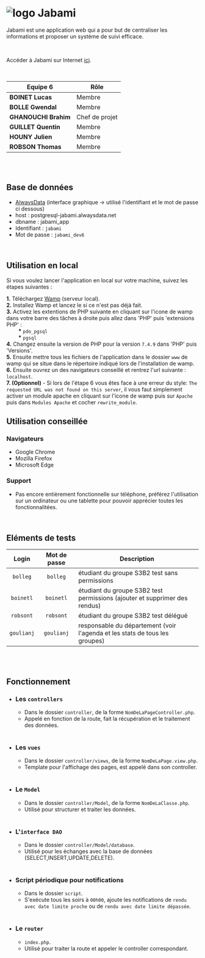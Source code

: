 # ![logo](https://cdn.discordapp.com/emojis/784416461958938634.png?size=32) Jabami

Jabami est une application web qui a pour but de centraliser les informations et proposer un système de suivi efficace.

<br>

Accéder à Jabami sur Internet [ici](https://jabami.alwaysdata.net/). 

<br>

|Equipe 6| Rôle |
|-|-|
|__BOINET Lucas__|  Membre| 
|__BOLLE Gwendal__|  Membre| 
|__GHANOUCHI Brahim__|  Chef de projet| 
|__GUILLET Quentin__|  Membre|   
|__HOUNY Julien__|  Membre|   
|__ROBSON Thomas__|  Membre|  

<br><br>

## Base de données
* [AlwaysData](https://phppgadmin.alwaysdata.com/) (interface graphique -> utilisé l'identifiant et le mot de passe ci dessous)
* host : postgresql-jabami.alwaysdata.net
* dbname : jabami_app
* Identifiant : `jabami`
* Mot de passe : `jabami_dev6`

<br>

## Utilisation en local

Si vous voulez lancer l'application en local sur votre machine, suivez les étapes suivantes :

__1.__ Téléchargez [Wamp](https://www.wampserver.com/en/) (serveur local). <br>
__2.__ Installez Wamp et lancez le si ce n'est pas déjà fait. <br>
__3.__ Activez les extentions de PHP suivante en cliquant sur l'icone de wamp dans votre barre des tâches à droite puis allez dans 'PHP' puis 'extensions PHP' : <br>
&nbsp;&nbsp;&nbsp;&nbsp;&nbsp;&nbsp;&nbsp;&nbsp;__*__ `pdo_pgsql`<br>
&nbsp;&nbsp;&nbsp;&nbsp;&nbsp;&nbsp;&nbsp;&nbsp;__*__ `pgsql`<br>
__4.__ Changez ensuite la version de PHP pour la version `7.4.9` dans 'PHP' puis 'Versions'.<br>
__5.__ Ensuite mettre tous les fichiers de l'application dans le dossier `www` de wamp qui se situe dans le répertoire indiqué lors de l'installation de wamp.<br>
__6.__ Ensuite ouvrez un des navigateurs conseillé et rentrez l'url suivante : `localhost`.<br>
__7. (Optionnel)__ - Si lors de l'étape 6 vous êtes face à une erreur du style: `The requested URL was not found on this server`, il vous faut simplement activer un module apache en cliquant sur l'icone de wamp puis sur `Apache` puis dans `Modules Apache` et cocher `rewrite_module`.<br>


## Utilisation conseillée
### Navigateurs
* Google Chrome
* Mozilla Firefox
* Microsoft Edge

### Support
* Pas encore entièrement fonctionnelle sur téléphone, préférez l'utilisation sur un ordinateur ou une tablette pour pouvoir apprécier toutes les fonctionnalitées.

<br>

## Eléments de tests
| Login | Mot de passe | Description |
| :-: | :-: | - |
|`bolleg`|`bolleg`|étudiant du groupe S3B2 test sans permissions|
|`boinetl`|`boinetl`|étudiant du groupe S3B2 test permissions (ajouter et supprimer des rendus)|
|`robsont`|`robsont`|étudiant du groupe S3B2 test délégué|
|`goulianj`|`goulianj`|responsable du département (voir l'agenda et les stats de tous les groupes)|

<br><br>

## Fonctionnement
* ### Les `controllers`
    * Dans le dossier `controller`, de la forme `NomDeLaPageController.php`.
    * Appelé en fonction de la route, fait la récupération et le traitement des données.
    <br>
* ### Les `vues`
    * Dans le dossier `controller/views`, de la forme `NomDeLaPage.view.php`.
    * Template pour l'affichage des pages, est appelé dans son controller. 
    <br>
* ### Le `Model`
    * Dans le dossier `controller/Model`, de la forme `NomDeLaClasse.php`.
    * Utilisé pour structurer et traiter les données.
    <br>
* ### L'`interface DAO`
    * Dans le dossier `controller/Model/database`.
    * Utilisé pour les échanges avec la base de données (SELECT,INSERT,UPDATE,DELETE).
    <br>
* ### Script périodique pour notifications
    * Dans le dossier `script`.
    * S'exécute tous les soirs à `00h00`, ajoute les notifications de `rendu avec date limite proche` ou de `rendu avec date limite dépassée`.
    <br>
* ### Le `router`
    * `index.php`.
    * Utilisé pour traiter la route et appeler le controller correspondant.

